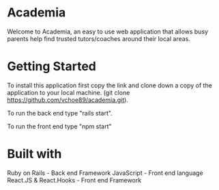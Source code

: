 # Academia

Welcome to Academia, an easy to use web application that allows busy parents help find trusted tutors/coaches around their local areas.

# Getting Started

To install this application first copy the link and clone down a copy of the application to your local machine. (git clone https://github.com/vchoe89/academia.git).

To run the back end type "rails start".

To run the front end type "npm start"

# Built with

Ruby on Rails - Back end Framework
JavaScript - Front end language
React.JS & React.Hooks - Front end Framework
